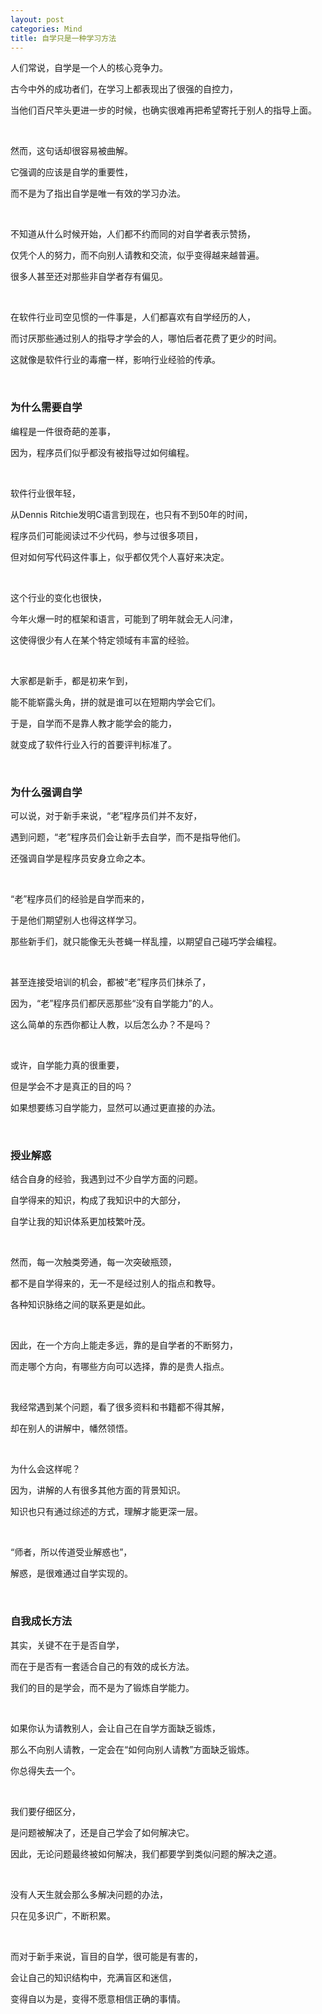 ```yaml
---
layout: post
categories: Mind
title: 自学只是一种学习方法
---
```


人们常说，自学是一个人的核心竞争力。

古今中外的成功者们，在学习上都表现出了很强的自控力，

当他们百尺竿头更进一步的时候，也确实很难再把希望寄托于别人的指导上面。

<br/>

然而，这句话却很容易被曲解。

它强调的应该是自学的重要性，

而不是为了指出自学是唯一有效的学习办法。

<br/>

不知道从什么时候开始，人们都不约而同的对自学者表示赞扬，

仅凭个人的努力，而不向别人请教和交流，似乎变得越来越普遍。

很多人甚至还对那些非自学者存有偏见。

<br/>

在软件行业司空见惯的一件事是，人们都喜欢有自学经历的人，

而讨厌那些通过别人的指导才学会的人，哪怕后者花费了更少的时间。

这就像是软件行业的毒瘤一样，影响行业经验的传承。

<br/>

### 为什么需要自学

编程是一件很奇葩的差事，

因为，程序员们似乎都没有被指导过如何编程。

<br/>

软件行业很年轻，

从Dennis Ritchie发明C语言到现在，也只有不到50年的时间，

程序员们可能阅读过不少代码，参与过很多项目，

但对如何写代码这件事上，似乎都仅凭个人喜好来决定。

<br/>

这个行业的变化也很快，

今年火爆一时的框架和语言，可能到了明年就会无人问津，

这使得很少有人在某个特定领域有丰富的经验。

<br/>

大家都是新手，都是初来乍到，

能不能崭露头角，拼的就是谁可以在短期内学会它们。

于是，自学而不是靠人教才能学会的能力，

就变成了软件行业入行的首要评判标准了。

<br/>

### 为什么强调自学

可以说，对于新手来说，“老”程序员们并不友好，

遇到问题，“老”程序员们会让新手去自学，而不是指导他们。

还强调自学是程序员安身立命之本。

<br/>

“老”程序员们的经验是自学而来的，

于是他们期望别人也得这样学习。

那些新手们，就只能像无头苍蝇一样乱撞，以期望自己碰巧学会编程。

<br/>

甚至连接受培训的机会，都被“老”程序员们抹杀了，

因为，“老”程序员们都厌恶那些“没有自学能力”的人。

这么简单的东西你都让人教，以后怎么办？不是吗？

<br/>

或许，自学能力真的很重要，

但是学会不才是真正的目的吗？

如果想要练习自学能力，显然可以通过更直接的办法。

<br/>

### 授业解惑

结合自身的经验，我遇到过不少自学方面的问题。

自学得来的知识，构成了我知识中的大部分，

自学让我的知识体系更加枝繁叶茂。

<br/>

然而，每一次触类旁通，每一次突破瓶颈，

都不是自学得来的，无一不是经过别人的指点和教导。

各种知识脉络之间的联系更是如此。

<br/>

因此，在一个方向上能走多远，靠的是自学者的不断努力，

而走哪个方向，有哪些方向可以选择，靠的是贵人指点。

<br/>

我经常遇到某个问题，看了很多资料和书籍都不得其解，

却在别人的讲解中，幡然领悟。

<br/>

为什么会这样呢？

因为，讲解的人有很多其他方面的背景知识。

知识也只有通过综述的方式，理解才能更深一层。

<br/>

“师者，所以传道受业解惑也”，

解惑，是很难通过自学实现的。

<br/>

### 自我成长方法

其实，关键不在于是否自学，

而在于是否有一套适合自己的有效的成长方法。

我们的目的是学会，而不是为了锻炼自学能力。

<br/>

如果你认为请教别人，会让自己在自学方面缺乏锻炼，

那么不向别人请教，一定会在“如何向别人请教”方面缺乏锻炼。

你总得失去一个。

<br/>

我们要仔细区分，

是问题被解决了，还是自己学会了如何解决它。

因此，无论问题最终被如何解决，我们都要学到类似问题的解决之道。

<br/>

没有人天生就会那么多解决问题的办法，

只在见多识广，不断积累。

<br/>

而对于新手来说，盲目的自学，很可能是有害的，

会让自己的知识结构中，充满盲区和迷信，

变得自以为是，变得不愿意相信正确的事情。